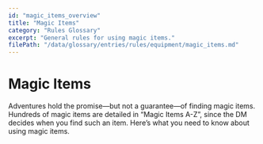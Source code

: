 ```yaml
---
id: "magic_items_overview"
title: "Magic Items"
category: "Rules Glossary"
excerpt: "General rules for using magic items."
filePath: "/data/glossary/entries/rules/equipment/magic_items.md"
---
```

# Magic Items
Adventures hold the promise—but not a guarantee—of finding magic items. Hundreds of magic items are detailed in “Magic Items A-Z”, since the DM decides when you find such an item. Here’s what you need to know about using magic items.